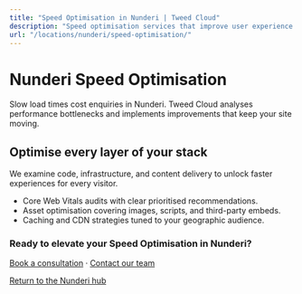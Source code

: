 ```yaml
---
title: "Speed Optimisation in Nunderi | Tweed Cloud"
description: "Speed optimisation services that improve user experience for Nunderi visitors."
url: "/locations/nunderi/speed-optimisation/"
---
```


# Nunderi Speed Optimisation

Slow load times cost enquiries in Nunderi. Tweed Cloud analyses performance bottlenecks and implements improvements that keep your site moving.

## Optimise every layer of your stack

We examine code, infrastructure, and content delivery to unlock faster experiences for every visitor.

- Core Web Vitals audits with clear prioritised recommendations.
- Asset optimisation covering images, scripts, and third-party embeds.
- Caching and CDN strategies tuned to your geographic audience.

### Ready to elevate your Speed Optimisation in Nunderi?

[Book a consultation](/consultation/) · [Contact our team](/contact/)

[Return to the Nunderi hub](/locations/nunderi/)
